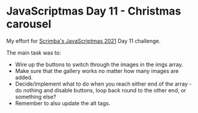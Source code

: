 # JavaScriptmas Day 11 - Christmas carousel

My effort for [Scrimba's JavaScriptmas 2021](https://scrimba.com/learn/javascriptmas2021) Day 11 challenge.

The main task was to:

- Wire up the buttons to switch through the images in the imgs array.
- Make sure that the gallery works no matter how many images are added.
- Decide/implement what to do when you reach either end of the array - do nothing and disable buttons, loop back round to the other end, or something else?
- Remember to also update the alt tags.
